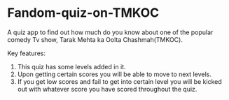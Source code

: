 # Fandom-quiz-on-TMKOC
A quiz app to find out how much do you know about one of the popular comedy Tv show, Tarak Mehta ka Oolta Chashmah(TMKOC).

Key features:

1. This quiz has some levels added in it.
1. Upon getting certain scores you will be able to move to next levels.
2. If you get low scores and fail to get into certain level you will be kicked out with whatever score you have scored throughout the quiz.